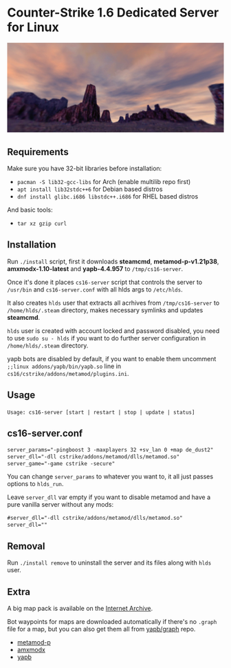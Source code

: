 # Counter-Strike 1.6 Dedicated Server for Linux

![logo](images/logo.jpg)

## Requirements

Make sure you have 32-bit libraries before installation:

- `pacman -S lib32-gcc-libs` for Arch (enable multilib repo first)
- `apt install lib32stdc++6` for Debian based distros
- `dnf install glibc.i686 libstdc++.i686` for RHEL based distros

And basic tools:

- `tar xz gzip curl`

## Installation

Run `./install` script, first it downloads **steamcmd**, **metamod-p-v1.21p38**, **amxmodx-1.10-latest** and **yapb-4.4.957** to `/tmp/cs16-server`.

Once it's done it places `cs16-server` script that controls the server to `/usr/bin` and `cs16-server.conf` with all hlds args to `/etc/hlds`.

It also creates `hlds` user that extracts all acrhives from `/tmp/cs16-server` to `/home/hlds/.steam` directory, makes necessary symlinks and updates **steamcmd**.

`hlds` user is created with account locked and password disabled, you need to use `sudo su - hlds` if you want to do further server configuration in `/home/hlds/.steam` directory.

yapb bots are disabled by default, if you want to enable them uncomment `;;linux addons/yapb/bin/yapb.so` line in `cs16/cstrike/addons/metamod/plugins.ini`.

## Usage

`Usage: cs16-server [start | restart | stop | update | status]`

## cs16-server.conf

```
server_params="-pingboost 3 -maxplayers 32 +sv_lan 0 +map de_dust2"
server_dll="-dll cstrike/addons/metamod/dlls/metamod.so"
server_game="-game cstrike -secure"
```

You can change `server_params` to whatever you want to, it all just passes options to `hlds_run`.

Leave `server_dll` var empty if you want to disable metamod and have a pure vanilla server without any mods:

```
#server_dll="-dll cstrike/addons/metamod/dlls/metamod.so"
server_dll=""
```

## Removal

Run `./install remove` to uninstall the server and its files along with `hlds` user.

## Extra

A big map pack is available on the [Internet Archive](https://archive.org/details/cs-1.6-mega-map-pack-v-2018.1.7z).

Bot waypoints for maps are downloaded automatically if there's no `.graph` file for a map, but you can also get them all from [yapb/graph](https://github.com/yapb/graph) repo.

- [metamod-p](https://github.com/Bots-United/metamod-p)
- [amxmodx](https://github.com/alliedmodders/amxmodx)
- [yapb](https://github.com/yapb/yapb)
